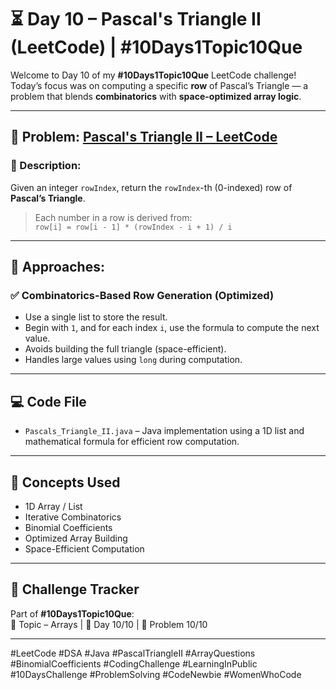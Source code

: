 # ⏳ Day 10 – Pascal's Triangle II (LeetCode) | #10Days1Topic10Que

Welcome to Day 10 of my **#10Days1Topic10Que** LeetCode challenge!  
Today’s focus was on computing a specific **row** of Pascal’s Triangle — a problem that blends **combinatorics** with **space-optimized array logic**.

---

## 📌 Problem: [Pascal's Triangle II – LeetCode](https://leetcode.com/problems/pascals-triangle-ii/)

### 🔹 Description:  
Given an integer `rowIndex`, return the `rowIndex`-th (0-indexed) row of **Pascal’s Triangle**.

> Each number in a row is derived from:  
> `row[i] = row[i - 1] * (rowIndex - i + 1) / i`

---

## 🧠 Approaches:

### ✅ Combinatorics-Based Row Generation (Optimized)
- Use a single list to store the result.
- Begin with `1`, and for each index `i`, use the formula to compute the next value.
- Avoids building the full triangle (space-efficient).
- Handles large values using `long` during computation.

---

## 💻 Code File

- `Pascals_Triangle_II.java` – Java implementation using a 1D list and mathematical formula for efficient row computation.

---

## 🧠 Concepts Used

- 1D Array / List  
- Iterative Combinatorics  
- Binomial Coefficients  
- Optimized Array Building  
- Space-Efficient Computation

---

## 📅 Challenge Tracker

Part of **#10Days1Topic10Que**:  
🔢 Topic – Arrays | 🔁 Day 10/10 | 🧩 Problem 10/10

---

#LeetCode #DSA #Java #PascalTriangleII #ArrayQuestions #BinomialCoefficients #CodingChallenge #LearningInPublic #10DaysChallenge #ProblemSolving #CodeNewbie #WomenWhoCode
